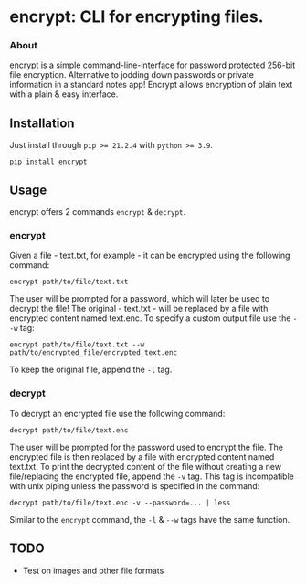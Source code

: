 # encrypt: CLI for encrypting files. 
### About 
encrypt is a simple command-line-interface for password protected 256-bit file encryption.
Alternative to jodding down passwords or private information in a standard notes app! Encrypt allows encryption
of plain text with a plain & easy interface. 

## Installation
Just install through `pip >= 21.2.4` with `python >= 3.9`.
```
pip install encrypt
```

## Usage
encrypt offers 2 commands `encrypt` & `decrypt`. 

### encrypt
Given a file - text.txt, for example - it can be encrypted using the following command: 
```
encrypt path/to/file/text.txt
```
The user will be prompted for a password, which will later be used to decrypt the file!
The original - text.txt - will be replaced by a file with encrypted content named text.enc.
To specify a custom output file use the `--w` tag:
```
encrypt path/to/file/text.txt --w path/to/encrypted_file/encrypted_text.enc
```
To keep the original file, append the `-l` tag.

### decrypt
To decrypt an encrypted file use the following command:
```
decrypt path/to/file/text.enc
```
The user will be prompted for the password used to encrypt the file. 
The encrypted file is then replaced by a file with encrypted content named text.txt.
To print the decrypted content of the file without creating a new file/replacing the encrypted file,
append the `-v` tag. This tag is incompatible with unix piping unless the password is specified in the command:
```
decrypt path/to/file/text.enc -v --password=... | less
```
Similar to the `encrypt` command, the `-l` & `--w` tags have the same function. 


## TODO
* Test on images and other file formats